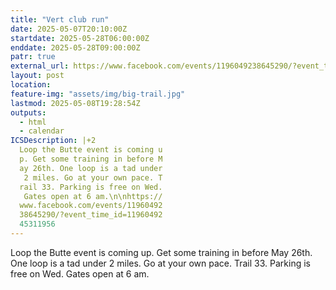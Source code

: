 ```yaml
---
title: "Vert club run"
date: 2025-05-07T20:10:00Z
startdate: 2025-05-28T06:00:00Z
enddate: 2025-05-28T09:00:00Z
patr: true
external_url: https://www.facebook.com/events/1196049238645290/?event_time_id=1196049245311956
layout: post
location: 
feature-img: "assets/img/big-trail.jpg"
lastmod: 2025-05-08T19:28:54Z
outputs:
  - html
  - calendar
ICSDescription: |+2
  Loop the Butte event is coming u  p. Get some training in before M  ay 26th. One loop is a tad under   2 miles. Go at your own pace. T  rail 33. Parking is free on Wed.   Gates open at 6 am.\n\nhttps://  www.facebook.com/events/11960492  38645290/?event_time_id=11960492  45311956
---
```


Loop the Butte event is coming up. Get some training in before May 26th. One loop is a tad under 2 miles. Go at your own pace. Trail 33. Parking is free on Wed. Gates open at 6 am.<br>
  <br>
  
